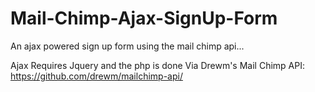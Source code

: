 # Mail-Chimp-Ajax-SignUp-Form
An ajax powered sign up form using the mail chimp api...

Ajax Requires Jquery and the php is done Via Drewm's Mail Chimp API: https://github.com/drewm/mailchimp-api/
